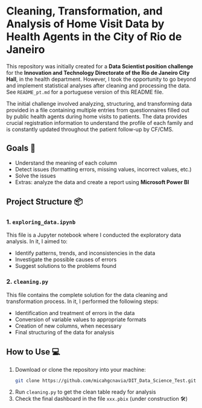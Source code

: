 # Cleaning, Transformation, and Analysis of Home Visit Data by Health Agents in the City of Rio de Janeiro

This repository was initially created for a **Data Scientist position challenge** for the **Innovation and Technology Directorate of the Rio de Janeiro City Hall**, in the health department. However, I took the opportunity to go beyond and implement statistical analyses after cleaning and processing the data. See ```README_pt.md``` for a portuguese version of this README file.

The initial challenge involved analyzing, structuring, and transforming data provided in a file containing multiple entries from questionnaires filled out by public health agents during home visits to patients. The data provides crucial registration information to understand the profile of each family and is constantly updated throughout the patient follow-up by CF/CMS.

## Goals 🎯

- Understand the meaning of each column
- Detect issues (formatting errors, missing values, incorrect values, etc.)
- Solve the issues
- Extras: analyze the data and create a report using **Microsoft Power BI**

## Project Structure 📦

### 1. **`exploring_data.ipynb`**
This file is a Jupyter notebook where I conducted the exploratory data analysis. In it, I aimed to:
- Identify patterns, trends, and inconsistencies in the data
- Investigate the possible causes of errors
- Suggest solutions to the problems found

### 2. **`cleaning.py`**
This file contains the complete solution for the data cleaning and transformation process. In it, I performed the following steps:
- Identification and treatment of errors in the data
- Conversion of variable values to appropriate formats
- Creation of new columns, when necessary
- Final structuring of the data for analysis

## How to Use 💻

1. Download or clone the repository into your machine:
   ```bash
   git clone https://github.com/micahgcnavia/DIT_Data_Science_Test.git
   ```
2. Run `cleaning.py` to get the clean table ready for analysis
3. Check the final dashboard in the file `xxx.pbix` (under construction 🛠️)

